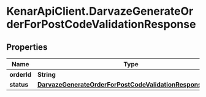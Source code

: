 # KenarApiClient.DarvazeGenerateOrderForPostCodeValidationResponse

## Properties

Name | Type | Description | Notes
------------ | ------------- | ------------- | -------------
**orderId** | **String** |  | [optional] 
**status** | [**DarvazeGenerateOrderForPostCodeValidationResponseStatus**](DarvazeGenerateOrderForPostCodeValidationResponseStatus.md) |  | [optional] 


